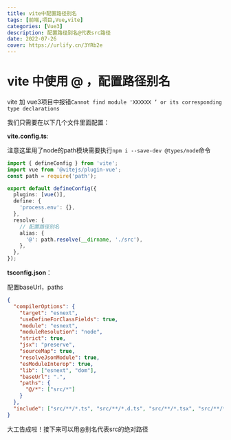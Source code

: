 ```yaml
---
title: vite中配置路径别名
tags: [前端,项目,Vue,vite]
categories: [Vue3]
description: 配置路径别名@代表src路径
date: 2022-07-26
cover: https://urlify.cn/3YRb2e
---
```


# vite 中使用 @ ，配置路径别名

vite 加 vue3项目中报错`Cannot find module 'XXXXXX ’ or its corresponding type declarations`

我们只需要在以下几个文件里面配置：

**vite.config.ts**: 

注意这里用了node的path模块需要执行`npm i --save-dev @types/node`命令

~~~ts
import { defineConfig } from 'vite';
import vue from '@vitejs/plugin-vue';
const path = require('path');

export default defineConfig({
  plugins: [vue()],
  define: {
    'process.env': {},
  },
  resolve: {
    // 配置路径别名
    alias: {
      '@': path.resolve(__dirname, './src'),
    },
  },
});
~~~


**tsconfig.json**：

配置baseUrl，paths

~~~json
{
  "compilerOptions": {
    "target": "esnext",
    "useDefineForClassFields": true,
    "module": "esnext",
    "moduleResolution": "node",
    "strict": true,
    "jsx": "preserve",
    "sourceMap": true,
    "resolveJsonModule": true,
    "esModuleInterop": true,
    "lib": ["esnext", "dom"],
    "baseUrl": ".",
    "paths": {
      "@/*": ["src/*"]
    }
  },
  "include": ["src/**/*.ts", "src/**/*.d.ts", "src/**/*.tsx", "src/**/*.vue"]
}
~~~

大工告成啦！接下来可以用@别名代表src的绝对路径

